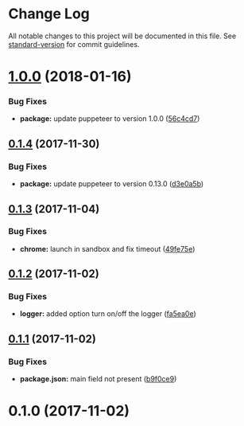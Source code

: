 # Change Log

All notable changes to this project will be documented in this file. See [standard-version](https://github.com/conventional-changelog/standard-version) for commit guidelines.

<a name="1.0.0"></a>
# [1.0.0](https://github.com/LasaleFamine/pupperender/compare/v0.1.4...v1.0.0) (2018-01-16)


### Bug Fixes

* **package:** update puppeteer to version 1.0.0 ([56c4cd7](https://github.com/LasaleFamine/pupperender/commit/56c4cd7))



<a name="0.1.4"></a>
## [0.1.4](https://github.com/LasaleFamine/pupperender/compare/v0.1.3...v0.1.4) (2017-11-30)


### Bug Fixes

* **package:** update puppeteer to version 0.13.0 ([d3e0a5b](https://github.com/LasaleFamine/pupperender/commit/d3e0a5b))



<a name="0.1.3"></a>
## [0.1.3](https://github.com/LasaleFamine/pupperender/compare/v0.1.2...v0.1.3) (2017-11-04)


### Bug Fixes

* **chrome:** launch in sandbox and fix timeout ([49fe75e](https://github.com/LasaleFamine/pupperender/commit/49fe75e))



<a name="0.1.2"></a>
## [0.1.2](https://github.com/LasaleFamine/pupperender/compare/v0.1.1...v0.1.2) (2017-11-02)


### Bug Fixes

* **logger:** added option turn on/off the logger ([fa5ea0e](https://github.com/LasaleFamine/pupperender/commit/fa5ea0e))



<a name="0.1.1"></a>
## [0.1.1](https://github.com/LasaleFamine/pupperender/compare/v0.1.0...v0.1.1) (2017-11-02)


### Bug Fixes

* **package.json:** main field not present ([b9f0ce9](https://github.com/LasaleFamine/pupperender/commit/b9f0ce9))



<a name="0.1.0"></a>
# 0.1.0 (2017-11-02)
